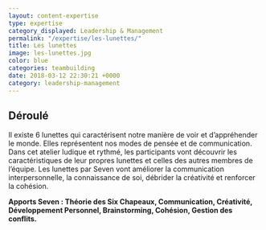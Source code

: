 ```yaml
---
layout: content-expertise
type: expertise
category_displayed: Leadership & Management
permalink: "/expertise/les-lunettes/"
title: Les lunettes
image: les-lunettes.jpg
color: blue
categories: teambuilding
date: 2018-03-12 22:30:21 +0000
category: leadership-management
---
```


## Déroulé

Il existe 6 lunettes qui caractérisent notre manière de voir et d’appréhender le monde. Elles représentent nos modes de pensée et de communication. Dans cet atelier ludique et rythmé, les participants vont découvrir les caractéristiques de leur propres lunettes et celles des autres membres de l’équipe. Les lunettes par Seven vont améliorer la communication interpersonnelle, la connaissance de soi, débrider la créativité et renforcer la cohésion.

**Apports Seven : Théorie des Six Chapeaux, Communication, Créativité, Développement Personnel, Brainstorming, Cohésion, Gestion des conflits.**

